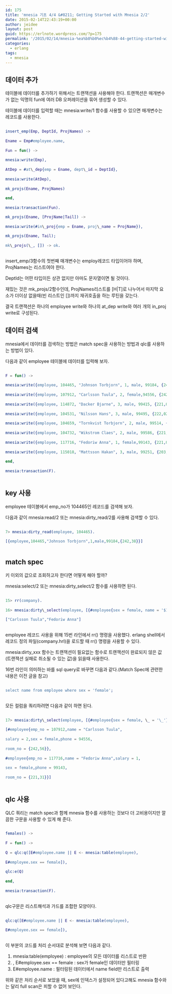 ```yaml
---
id: 175
title: 'mnesia 기초 4/4 &#8211; Getting Started with Mnesia 2/2'
date: 2015-02-14T22:43:19+00:00
author: jeidee
layout: post
guid: https://erlnote.wordpress.com/?p=175
permalink: '/2015/02/14/mnesia-%ea%b8%b0%ec%b4%88-44-getting-started-with-mnesia-22/'
categories:
  - erlang
tags:
  - mnesia
---
```

## 데이터 추가

테이블에 데이터를 추가하기 위해서는 트랜잭션을 사용해야 한다. 트랜잭션은 매개변수가 없는 익명의 fun에 여러 DB 오퍼레이션을 묶어 생성할 수 있다.

테이블에 데이터를 입력할 때는 mnesia:write/1 함수를 사용할 수 있으면 매개변수는 레코드를 사용한다.

```erlang
      
insert_emp(Emp, DeptId, ProjNames) ->
          
Ename = Emp#employee.name,
          
Fun = fun() ->
                        
mnesia:write(Emp),
                        
AtDep = #at\_dep{emp = Ename, dept\_id = DeptId},
                        
mnesia:write(AtDep),
                        
mk_projs(Ename, ProjNames)
                
end,
          
mnesia:transaction(Fun).

mk_projs(Ename, [ProjName|Tail]) ->
          
mnesia:write(#in\_proj{emp = Ename, proj\_name = ProjName}),
          
mk_projs(Ename, Tail);
      
mk\_projs(\_, []) -> ok.
  
```

insert_emp/3함수의 첫번째 매개변수는 employ레코드 타입이어야 하며, ProjNames는 리스트여야 한다.

DeptId는 어떤 타입이든 상관 없지만 아마도 문자열이면 될 것이다.

재밌는 것은 mk_projs/2함수인데, ProjNames리스트를 [H|T]로 나누어서 마지막 요소가 더이상 없을때(빈 리스트인 [])까지 재귀호출을 하는 루틴을 갖는다.

결국 트랜잭션은 하나의 employee write와 하나의 at\_dep write와 여러 개의 in\_proj write로 구성된다.

## 데이터 검색

mnesia에서 데이터를 검색하는 방법은 match spec을 사용하는 방법과 qlc를 사용하는 방법이 있다.

다음과 같이 employee 테이블에 데이터를 입력해 보자.

```erlang
        
F = fun() ->
          
mnesia:write({employee, 104465, "Johnson Torbjorn", 1, male, 99184, {242,038}}),
          
mnesia:write({employee, 107912, "Carlsson Tuula", 2, female,94556, {242,056}}),
          
mnesia:write({employee, 114872, "Dacker Bjarne", 3, male, 99415, {221,035}}),
          
mnesia:write({employee, 104531, "Nilsson Hans", 3, male, 99495, {222,026}}),
          
mnesia:write({employee, 104659, "Tornkvist Torbjorn", 2, male, 99514, {222,022}}),
          
mnesia:write({employee, 104732, "Wikstrom Claes", 2, male, 99586, {221,015}}),
          
mnesia:write({employee, 117716, "Fedoriw Anna", 1, female,99143, {221,031}}),
          
mnesia:write({employee, 115018, "Mattsson Hakan", 3, male, 99251, {203,348}})
        
end,
        
mnesia:transaction(F).
  
```

## key 사용

employee 테이블에서 emp_no가 104465인 레코드를 검색해 보자.

다음과 같이 mnesia:read/2 또는 mnesia:dirty_read/2를 사용해 검색할 수 있다.

```erlang
      
7> mnesia:dirty_read(employee, 104465).
      
[{employee,104465,"Johnson Torbjorn",1,male,99184,{242,38}}]
  
```

## match spec

키 이외의 값으로 조회하고자 한다면 어떻게 해야 할까?
  
mnesia:select/2 또는 mnesia:dirty_select/2 함수를 사용하면 된다.

```erlang
      
15> rr(company).
      
16> mnesia:dirty\_select(employee, [{#employee{sex = female, name = '$1', \_ = '_'},[], ['$1']}]).
      
["Carlsson Tuula","Fedoriw Anna"]
  
```

employee 레코드 사용을 위해 15번 라인에서 rr() 명령을 사용했다. erlang shell에서 레코드 정의 파일(company.hrl)을 로드할 때 rr() 명령을 사용할 수 있다.

mnesia:dirty_xxx 함수는 트랜잭션이 필요없는 함수로 트랜잭션이 완료되지 않은 값(트랜잭션 실패로 취소될 수 있는 값)을 읽을때 사용한다.

16번 라인이 의미하는 바를 sql query로 바꾸면 다음과 같다.(Match Spec에 관련한 내용은 이전 글을 참고)

```erlang
      
select name from employee where sex = 'female';
  
```

모든 컬럼을 쿼리하려면 다음과 같이 하면 된다.

```erlang
      
17> mnesia:dirty\_select(employee, [{#employee{sex = female, \_ = '\_'},[], ['$\_']}]).
      
[#employee{emp_no = 107912,name = "Carlsson Tuula",
                 
salary = 2,sex = female,phone = 94556,
                 
room_no = {242,56}},
       
#employee{emp_no = 117716,name = "Fedoriw Anna",salary = 1,
                 
sex = female,phone = 99143,
                 
room_no = {221,31}}]
  
```

## qlc 사용

QLC 쿼리는 match spec과 함께 mnesia 함수를 사용하는 것보다 더 고비용이지만 깔끔한 구문을 사용할 수 있게 해 준다.

```erlang
  
females() ->
    
F = fun() ->
      
Q = qlc:q([E#employee.name || E <- mnesia:table(employee),
        
E#employee.sex == female]),
      
qlc:e(Q)
    
end,
    
mnesia:transaction(F).
  
```

qlc구문은 리스트해석과 가드를 조합한 모양이다.

```erlang
  
qlc:q([E#employee.name || E <- mnesia:table(employee),
        
E#employee.sex == female]),
  
```

이 부분의 코드를 처리 순서대로 분석해 보면 다음과 같다.

  1. mnesia:table(employee) : employee의 모든 데이터를 리스트로 반환
  2. , E#employee.sex == female : sex가 female인 데이터만 필터링
  3. E#employee.name : 필터링된 데이터에서 name field만 리스트로 출력

위와 같은 처리 순서로 보았을 때, sex에 인덱스가 설정되어 있다고해도 mnesia 함수와는 달리 full scan은 피할 수 없어 보인다.